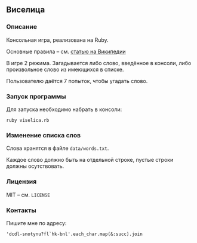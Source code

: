 ## Виселица

### Описание

Консольная игра, реализована на Ruby.

Основные правила – см. [статью на Википедии](https://ru.wikipedia.org/wiki/Виселица_(игра))

В игре 2 режима. Загадывается либо слово, введённое в консоли, либо произвольное слово из имеющихся в списке.

Пользователю даётся 7 попыток, чтобы угадать слово.

### Запуск программы

Для запуска необходимо набрать в консоли:

```
ruby viselica.rb
```

### Изменение списка слов

Слова хранятся в файле `data/words.txt`.

Каждое слово должно быть на отдельной строке, пустые строки должны осутствовать.

### Лицензия

MIT – см. `LICENSE`

### Контакты

Пишите мне по адресу:

```
'dcdl-snotynu?fl`hk-bnl'.each_char.map(&:succ).join
```
